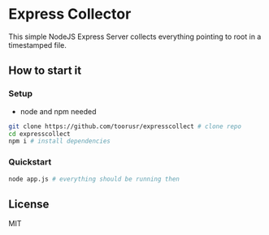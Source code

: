 # Express Collector
This simple NodeJS Express Server collects everything pointing to root in a timestamped file.

## How to start it
### Setup
- node and npm needed
```bash
git clone https://github.com/toorusr/expresscollect # clone repo
cd expresscollect
npm i # install dependencies
```

### Quickstart
```bash
node app.js # everything should be running then
```

## License
MIT
